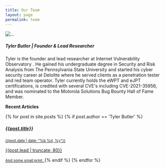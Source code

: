 ```yaml
---
title: Our Team
layout: page
permalink: team
---
```


<div class="card mb-3 border-0" style="width: 100%;">
  <div class="row g-0">
    <div class="col-md-4">
      <img src="https://res.cloudinary.com/tbutler-org/image/upload/v1603912192/me_clgeva.jpg" class="img-fluid rounded-start" alt="...">
    </div>
    <div class="col-md-8">
      <div class="card-body">
        <h5 class="card-title"><b>Tyler Butler</b> | Founder & Lead Researcher</h5>
        <!-- <i class="fab fa-linkedin-in"></i>
        <i class="fab fa-twitter"></i>
        <i class="fab fa-github"></i>
        <i class="fas fa-envelope-open"></i> -->
        <p class="card-text">Tyler is the founder and lead researcher at Internet Vulnerability Observatory . He gained his undergraduate degree in Security and Risk Analysis from The Pennsylvania State University and started his cyber security career at Deloitte where he served clients as a penetration tester and red team operator. Tyler currently holds the eWPT and eJPT certifications, is credited with several CVE's including CVE-2021-35956, and was nominated to the Motorola Solutions Bug Bounty Hall of Fame Member.</p>
        <p><strong>Recent Articles</strong></p>
          <!-- {% for post in site.posts %}
          {% if post.author == 'Tyler Butler' %}
            <a href="{{post.url}}" style="color:black;">{{post.title}}</a>
            <br>
          {% endif %}
          {% endfor %} -->
          <div class="list-group border-0">
          {% for post in site.posts %}
          {% if post.author == 'Tyler Butler' %}
          <a href="{{post.url}}" class="list-group-item list-group-item-action border-0" aria-current="true">
            <div class="d-flex w-100 justify-content-between border-0">
              <h5 class="mb-1">{{post.title}}</h5>
              <small>{{post.date |  date: "%b %d, %y"}}</small>
            </div>
            <p class="mb-1">{{post.lead | truncate: 80}}</p>
            <small>And some small print.</small>
          </a>
             {% endif %}
          {% endfor %}
        </div>
        <!-- <p class="card-text"><small class="text-muted">Joined September 2021</small></p> -->
      </div>
    </div>
  </div>
</div>